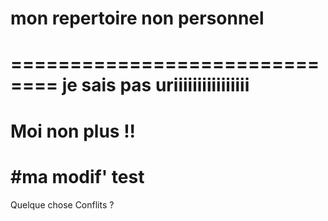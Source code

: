 # mon repertoire non personnel 
==============================
je sais pas
uriiiiiiiiiiiiiiii
==========
Moi non plus !!
=================
#ma modif'
test
=======
Quelque chose
Conflits ?